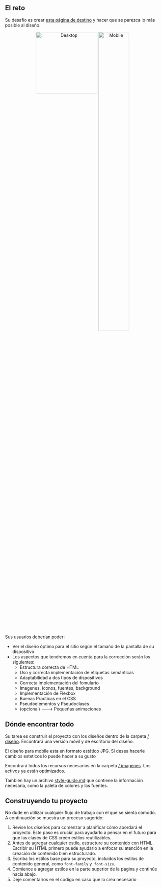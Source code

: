 ## El reto

Su desafío es crear [esta página de destino](resources/diseño/Desktop.jpg) y hacer que se parezca lo más posible al diseño.


<div align="center"><img src="resources/diseño/Desktop.jpg" width="200px" align="top" alt="Desktop"/> <img src="resources/diseño/Mobile.jpg" overflow=" hidden" height="50%" width="100px" alt="Mobile"/></div>



Sus usuarios deberían poder:

- Ver el diseño óptimo para el sitio según el tamaño de la pantalla de su dispositivo
- Los aspectos que tendremos en cuenta para la corrección serán los siguientes:
  - Estructura correcta de HTML 
  - Uso y correcta implementación de etiquetas semánticas 
  - Adaptabilidad a dos tipos de dispositivos
  - Correcta implementación del fomulario
  - Imagenes, iconos, fuentes, background 
  - Implementación de Flexbox
  - Buenas Practicas en el CSS
  - Pseudoelementos y Pseudoclases
  - (opcional) ---> Pequeñas animaciones

## Dónde encontrar todo

Su tarea es construir el proyecto con los diseños dentro de la carpeta [/ diseño](resources/diseño). Encontrará una versión móvil y de escritorio del diseño.

El diseño para mobile esta en formato estático JPG. Si desea hacerle cambios esteticos lo puede hacer a su gusto

Encontrará todos los recursos necesarios en la carpeta [/ imagenes](resources/imagenes). Los activos ya están optimizados.

También hay un archivo [style-guide.md](style-guide.md) que contiene la información necesaria, como la paleta de colores y las fuentes.

## Construyendo tu proyecto

No dude en utilizar cualquier flujo de trabajo con el que se sienta cómodo. A continuación se muestra un proceso sugerido:

1. Revise los diseños para comenzar a planificar cómo abordará el proyecto. Este paso es crucial para ayudarlo a pensar en el futuro para que las clases de CSS creen estilos reutilizables.
2. Antes de agregar cualquier estilo, estructure su contenido con HTML. Escribir su HTML primero puede ayudarlo a enfocar su atención en la creación de contenido bien estructurado.
3. Escriba los estilos base para su proyecto, incluidos los estilos de contenido general, como `font-family` y` font-size`.
4. Comience a agregar estilos en la parte superior de la página y continúe hacia abajo.
5. Deje comentarios en el codigo en caso que lo crea necesario

